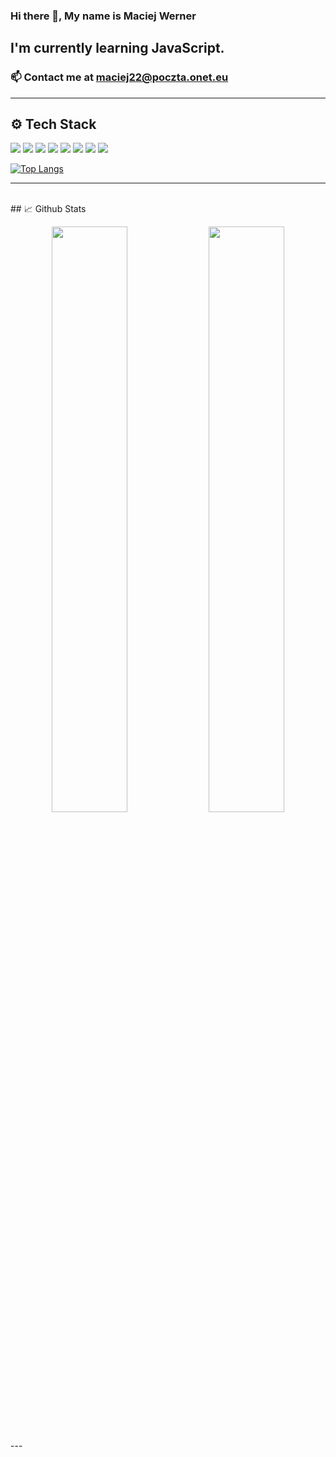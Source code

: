 ### Hi there 👋, My name is Maciej Werner

## I'm currently learning JavaScript.

###  📫 Contact me at maciej22@poczta.onet.eu

---
## ⚙️ Tech Stack
<p align="center">

<img src="https://img.shields.io/badge/Code-JavaScript-informational?style=flat&logo=JavaScript&logoColor=white&color=blue"></img>
<img src="https://img.shields.io/badge/Cloud-AWS-informational?style=flat&logo=amazonaws&logoColor=white&color=blue"></img>
<img src="https://img.shields.io/badge/Tech-NodeJS-informational?style=flat&logo=nodedotjs&logoColor=white&color=blue"></img>
<img src="https://img.shields.io/badge/Tech-MongoDB-informational?style=flat&logo=MongoDB&logoColor=white&color=blue"></img>
<img src="https://img.shields.io/badge/Tech-HTML5-informational?style=flat&logo=html5&logoColor=white&color=blue"></img>
<img src="https://img.shields.io/badge/Tech-CSS3-informational?style=flat&logo=css3&logoColor=white&color=blue"></img>
<img src="https://img.shields.io/badge/Editor-VSCode-informational?style=flat&logo=visual-studio-code&logoColor=white&color=blue"></img>
<img src="https://img.shields.io/badge/Tools-Postman-informational?style=flat&logo=postman&logoColor=white&color=blue"></img>

[![Top Langs](https://github-readme-stats.vercel.app/api/top-langs/?username=maciejwerner)](https://github.com/anuraghazra/github-readme-stats)

---
<br />
##  📈 Github Stats

<p align="center">
<img width="49%"  src="https://github-readme-stats.vercel.app/api/top-langs/?username=maciejwerner&layout=compact&langs_count=5&theme=buefy"></img>
<img width="49%"  src="https://github-readme-streak-stats.herokuapp.com/?user=maciejwerner"></img>
</p>

<br />
---
